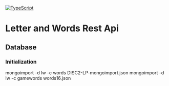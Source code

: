[![TypeScript](https://raw.githubusercontent.com/ellerbrock/typescript-badges/master/badges/love/typescript-125x28.png)](https://github.com/ellerbrock/typescript-badges/)

# Letter and Words Rest Api


## Database
### Initialization
mongoimport -d lw -c words DISC2-LP-mongoimport.json
mongoimport -d lw -c gamewords words16.json 